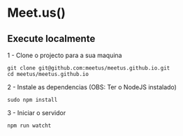 # Meet.us()


## Execute localmente

1 - Clone o projecto para a sua maquina

    git clone git@github.com:meetus/meetus.github.io.git
    cd meetus/meetus.github.io

2 - Instale as dependencias (OBS: Ter o NodeJS instalado)

    sudo npm install

3 - Iniciar o servidor

    npm run watcht
    